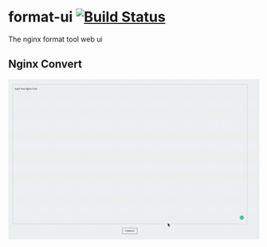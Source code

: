 # format-ui [![Build Status](https://travis-ci.com/andy-zhangtao/format-ui.svg?branch=main)](https://travis-ci.com/andy-zhangtao/format-ui)
The nginx format tool web ui 


## Nginx Convert

![](./doc/image/nginx-convert.gif)